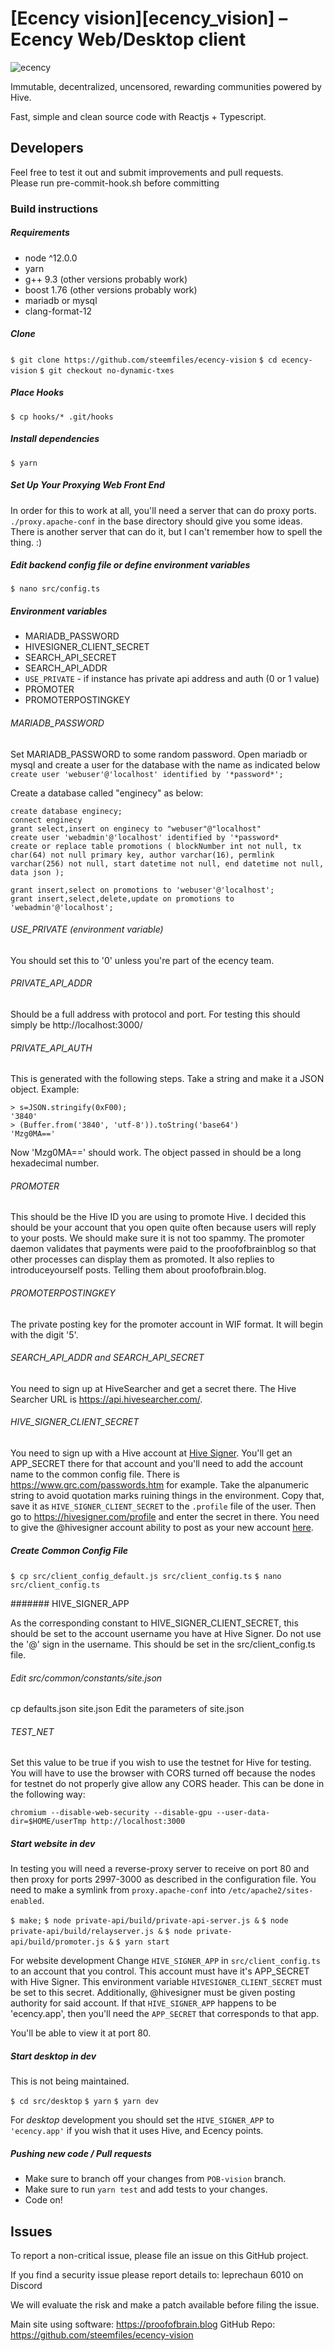 # [Ecency vision][ecency_vision] – Ecency Web/Desktop client

![ecency](https://ecency.com/assets/github-cover.png)

Immutable, decentralized, uncensored, rewarding communities powered by Hive.

Fast, simple and clean source code with Reactjs + Typescript.

## Developers

Feel free to test it out and submit improvements and pull requests.  
Please run pre-commit-hook.sh before committing

### Build instructions

##### Requirements

- node ^12.0.0
- yarn
- g++ 9.3 (other versions probably work)
- boost 1.76 (other versions probably work)
- mariadb or mysql
- clang-format-12

##### Clone

`$ git clone https://github.com/steemfiles/ecency-vision`
`$ cd ecency-vision`
`$ git checkout no-dynamic-txes`

##### Place Hooks

`$ cp hooks/* .git/hooks`

##### Install dependencies

`$ yarn`

##### Set Up Your Proxying Web Front End

In order for this to work at all, you'll need a server that can do proxy ports. `./proxy.apache-conf` in the base
directory should give you some ideas. There is another server that can do it, but I can't remember how to spell
the thing. :)

##### Edit backend config file or define environment variables

`$ nano src/config.ts`

##### Environment variables

- MARIADB_PASSWORD
- HIVESIGNER_CLIENT_SECRET
- SEARCH_API_SECRET
- SEARCH_API_ADDR
- `USE_PRIVATE` - if instance has private api address and auth (0 or 1 value)
- PROMOTER
- PROMOTERPOSTINGKEY

###### MARIADB_PASSWORD

Set MARIADB_PASSWORD to some random password. Open mariadb or mysql and create a user for the database with the name
as indicated below
`create user 'webuser'@'localhost' identified by '*password*';`

Create a database called "enginecy" as below:

```
create database enginecy;
connect enginecy
grant select,insert on enginecy to "webuser"@"localhost"
create user 'webadmin'@'localhost' identified by '*password*
create or replace table promotions ( blockNumber int not null, tx char(64) not null primary key, author varchar(16), permlink varchar(256) not null, start datetime not null, end datetime not null, data json );

grant insert,select on promotions to 'webuser'@'localhost';
grant insert,select,delete,update on promotions to 'webadmin'@'localhost';

```

###### USE_PRIVATE (environment variable)

You should set this to '0' unless you're part of the ecency team.

###### PRIVATE_API_ADDR

Should be a full address with protocol and port. For testing this should simply be http://localhost:3000/

###### PRIVATE_API_AUTH

This is generated with the following steps. Take a string and
make it a JSON object.
Example:

```
> s=JSON.stringify(0xF00);
'3840'
> (Buffer.from('3840', 'utf-8')).toString('base64')
'Mzg0MA=='
```

Now 'Mzg0MA==' should work. The object passed in should be a long hexadecimal number.

###### PROMOTER

This should be the Hive ID you are using to 
promote Hive.  I decided this should be your account that you open quite often because users will reply to your posts.  We should make sure it is not too spammy.  The promoter daemon validates that payments were paid to the proofofbrainblog so that other processes can display them as promoted.  It also replies to introduceyourself posts.  Telling them about proofofbrain.blog.

###### PROMOTERPOSTINGKEY

The private posting key for the promoter account in WIF format.  It will begin with the digit '5'.

###### SEARCH_API_ADDR and SEARCH_API_SECRET

You need to sign up at HiveSearcher and get a secret there. The Hive Searcher URL is https://api.hivesearcher.com/.

###### HIVE_SIGNER_CLIENT_SECRET

You need to sign up with a Hive account at [Hive Signer](https://hivesigner.com/profile). You'll get an APP_SECRET there
for that account and you'll need to add the account name to the common config file. There is
https://www.grc.com/passwords.htm for example. Take the alpanumeric string to avoid quotation marks ruining things in
the environment. Copy that, save it as `HIVE_SIGNER_CLIENT_SECRET` to the `.profile` file of the user. Then go
to https://hivesigner.com/profile and enter the secret in there. You need to give the @hivesigner account ability to
post as your new account [here](https://hivesigner.com/authorize/hivesigner).

##### Create Common Config File

`$ cp src/client_config_default.js src/client_config.ts`
`$ nano src/client_config.ts`

####### HIVE_SIGNER_APP

As the corresponding constant to HIVE_SIGNER_CLIENT_SECRET,
this should be set to the account username you have at Hive Signer. Do not use the '@' sign in the username.
This should be set in the src/client_config.ts file.

###### Edit src/common/constants/site.json

cp defaults.json site.json
Edit the parameters of site.json

###### TEST_NET

Set this value to be true if you wish to use the testnet for Hive for testing. You will have to use the browser with CORS turned off because
the nodes for testnet do not properly give allow any CORS header. This can be done in the following way:

```
chromium --disable-web-security --disable-gpu --user-data-dir=$HOME/userTmp http://localhost:3000
```

##### Start website in dev

In testing you will need a reverse-proxy server to receive on port 80 and then proxy for ports 2997-3000 as described
in the configuration file. You need to make a symlink from `proxy.apache-conf` into `/etc/apache2/sites-enabled`.

`$ make;`
`$ node private-api/build/private-api-server.js &`
`$ node private-api/build/relayserver.js &`
`$ node private-api/build/promoter.js &`
`$ yarn start`

For website development Change `HIVE_SIGNER_APP` in `src/client_config.ts` to an account that you control. This account
must have it's APP_SECRET with Hive Signer. This environment variable `HIVESIGNER_CLIENT_SECRET` must be set to this
secret. Additionally, @hivesigner must be given posting authority for said account. If that `HIVE_SIGNER_APP` happens to
be 'ecency.app', then you'll need the `APP_SECRET` that corresponds to that app.

You'll be able to view it at port 80.

##### Start desktop in dev

This is not being maintained.

`$ cd src/desktop`
`$ yarn`
`$ yarn dev`

For _desktop_ development you should set the `HIVE_SIGNER_APP` to `'ecency.app'` if you wish that it uses Hive,
and Ecency points.

##### Pushing new code / Pull requests

- Make sure to branch off your changes from `POB-vision` branch.
- Make sure to run `yarn test` and add tests to your changes.
- Code on!

## Issues

To report a non-critical issue, please file an issue on this GitHub project.

If you find a security issue please report details to: leprechaun 6010 on Discord

We will evaluate the risk and make a patch available before filing the issue.

[//]: # "LINKS"

Main site using software: https://proofofbrain.blog
GitHub Repo: https://github.com/steemfiles/ecency-vision
